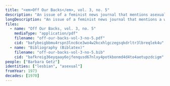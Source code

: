 ```yaml
---
title: "<em>Off Our Backs</em>, vol. 3, no. 5"
description: "An issue of a feminist news journal that mentions asexuality"
longDescription: "An issue of a feminist news journal that mentions a workshop an asexuality led by Barbara Getz"
files:
  - name: "Off Our Backs, vol. 3, no. 5"
    mediaType: "application/pdf"
    filename: "off-our-backs-vol-3-no-5.pdf"
    cid: "bafybeigbbmu4rspn3lnc6ce3wo4w2kcxhlgczegsqkdrltr3lbreqlek4u"
  - name: "Bibliography (Biblatex)"
    filename: "off-our-backs-vol-3-no-5.bib"
    cid: "bafkreig36eyqaay6ojfenqusd67nlxy4potkbonmd4d4to4aetupzdcigm"
people: ["Barbara Getz"]
identities: ["lesbian", "asexual"]
fromYear: 1973
decades: [1970]
---
```

